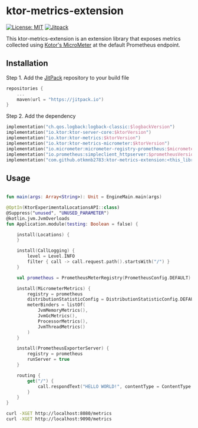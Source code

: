 # ktor-metrics-extension

[![License: MIT](https://img.shields.io/badge/License-MIT-yellow.svg)](LICENSE)
[![Jitpack](https://jitpack.io/v/otkmnb2783/ktor-metrics-extension.svg)](https://jitpack.io/#otkmnb2783/ktor-metrics-extension)

This ktor-metrics-extension is an extension library that exposes metrics collected
using [Kotor's MicroMeter](https://ktor.io/docs/micrometer-metrics.html) at the default Prometheus endpoint.

## Installation

Step 1. Add the [JitPack](https://jitpack.io/) repository to your build file

```kotlin
repositories {
    ...
    maven(url = "https://jitpack.io")
}
```

Step 2. Add the dependency

```kotlin
implementation("ch.qos.logback:logback-classic:$logbackVersion")
implementation("io.ktor:ktor-server-core:$ktorVersion")
implementation("io.ktor:ktor-metrics:$ktorVersion")
implementation("io.ktor:ktor-metrics-micrometer:$ktorVersion")
implementation("io.micrometer:micrometer-registry-prometheus:$micrometerVersion")
implementation("io.prometheus:simpleclient_httpserver:$prometheusVersion")
implementation("com.github.otkmnb2783:ktor-metrics-extension:<this_library_current_version>")
```

## Usage

```kotlin

fun main(args: Array<String>): Unit = EngineMain.main(args)

@OptIn(KtorExperimentalLocationsAPI::class)
@Suppress("unused", "UNUSED_PARAMETER")
@kotlin.jvm.JvmOverloads
fun Application.module(testing: Boolean = false) {

    install(Locations) {
    }

    install(CallLogging) {
        level = Level.INFO
        filter { call -> call.request.path().startsWith("/") }
    }

    val prometheus = PrometheusMeterRegistry(PrometheusConfig.DEFAULT)

    install(MicrometerMetrics) {
        registry = prometheus
        distributionStatisticConfig = DistributionStatisticConfig.DEFAULT
        meterBinders = listOf(
            JvmMemoryMetrics(),
            JvmGcMetrics(),
            ProcessorMetrics(),
            JvmThreadMetrics()
        )
    }

    install(PrometheusExporterServer) {
        registry = prometheus
        runServer = true
    }

    routing {
        get("/") {
            call.respondText("HELLO WORLD!", contentType = ContentType.Text.Plain)
        }
    }
}
```

```bash
curl -XGET http://localhost:8080/metrics
curl -XGET http://localhost:9090/metrics
```
